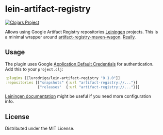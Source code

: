 # lein-artifact-registry
[![Clojars Project](https://img.shields.io/clojars/v/lurodrigo/lein-artifact-registry.svg)](https://clojars.org/lurodrigo/lein-artifact-registry)

Allows using Google Artifact Registry repositories [Leiningen](https://github.com/technomancy/leiningen) projects.
This is a minimal wrapper around [artifact-registry-maven-wagon](https://github.com/GoogleCloudPlatform/artifact-registry-maven-tools).
[Really](https://github.com/lurodrigo/lein-artifact-registry/blob/master/src/leiningen/wagons.clj).

## Usage

The plugin uses Google [Application Default Credentials](https://cloud.google.com/sdk/gcloud/reference/auth/application-default/login) for
authentication. Add this to your `project.clj`:

```clojure
:plugins [[lurodrigo/lein-artifact-registry "0.1.0"]]
:repositories [["snapshots" {:url "artifact-registry://..."}]
               ["releases"  {:url "artifact-registry://..."}]]
```

[Leiningen documentation](https://github.com/technomancy/leiningen/blob/master/doc/DEPLOY.md) might be useful
if you need more configuration info.

## License

Distributed under the MIT License.

